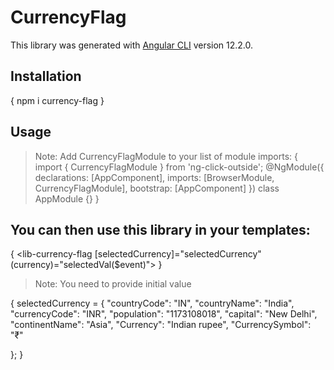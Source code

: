 # CurrencyFlag

This library was generated with [Angular CLI](https://github.com/angular/angular-cli) version 12.2.0.

## Installation

{
npm i currency-flag
}

## Usage

> Note: Add CurrencyFlagModule to your list of module imports:
> {  
> import { CurrencyFlagModule } from 'ng-click-outside';
> @NgModule({
> declarations: [AppComponent],
> imports: [BrowserModule, CurrencyFlagModule],
> bootstrap: [AppComponent]
> })
> class AppModule {}
> }

## You can then use this library in your templates:

{
<lib-currency-flag [selectedCurrency]="selectedCurrency" (currency)="selectedVal($event)"></lib-currency-flag>
}

> Note: You need to provide initial value

{
selectedCurrency = {
"countryCode": "IN",
"countryName": "India",
"currencyCode": "INR",
"population": "1173108018",
"capital": "New Delhi",
"continentName": "Asia",
"Currency": "Indian rupee",
"CurrencySymbol": "₹"

};
}
